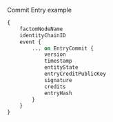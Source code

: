 Commit Entry example
```graphql endpoint doc
{
    factomNodeName
    identityChainID 
    event {
        ... on EntryCommit {
            version
            timestamp
            entityState
            entryCreditPublicKey
            signature
            credits
            entryHash
        }
    }
}
```